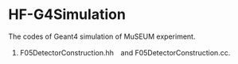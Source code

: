 # HF-G4Simulation
The codes of Geant4 simulation of MuSEUM experiment.

1. F05DetectorConstruction.hh　and F05DetectorConstruction.cc. <br>
